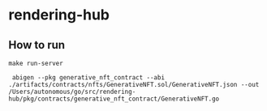 # rendering-hub

## How to run
```
make run-server
```

```
 abigen --pkg generative_nft_contract --abi  ./artifacts/contracts/nfts/GenerativeNFT.sol/GenerativeNFT.json --out /Users/autonomous/go/src/rendering-hub/pkg/contracts/generative_nft_contract/GenerativeNFT.go
```